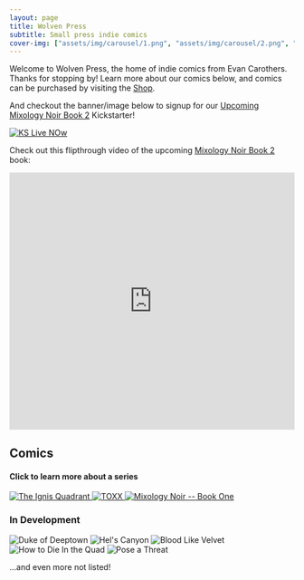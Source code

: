 ```yaml
---
layout: page
title: Wolven Press
subtitle: Small press indie comics
cover-img: ["assets/img/carousel/1.png", "assets/img/carousel/2.png", "assets/img/carousel/3.png", "assets/img/carousel/4.png", "assets/img/carousel/5.png","assets/img/carousel/6.png"]
---
```



Welcome to Wolven Press, the home of indie comics from Evan Carothers.
Thanks for stopping by! Learn more about our comics below, and comics can be purchased by visiting the <a href="https://shop.wolven.press/" target="_blank">Shop</a>.

And checkout the banner/image below to signup for our <a href="https://www.mixologynoir.com" target="_blank">Upcoming Mixology Noir Book 2</a> Kickstarter!

<a href="https://www.mixologynoir.com" target="_blank">
<img border="0" src="{{ site_url }}/assets/img/mn_two_ks.jpeg" alt="KS Live NOw">
</a>

Check out this flipthrough video of the upcoming <a href="https://www.mixologynoir.com" target="_blank">Mixology Noir Book 2</a> book:
<div style="padding:90% 0 0 0;position:relative;"><iframe src="https://player.vimeo.com/video/889399882?badge=0&amp;autopause=0&amp;player_id=0&amp;app_id=58479" frameborder="0" allow="autoplay; fullscreen; picture-in-picture" style="position:absolute;top:0;left:0;width:100%;height:100%;" title="Mixology Noir Book 2 - Flipthrough"></iframe></div><script src="https://player.vimeo.com/api/player.js"></script>

## Comics
#### Click to learn more about a series

<a href="/ignis_quadrant/">
<img src="{{ site_url }}/assets/img/title_ignis.png" alt="The Ignis Quadrant">
</a>

<a href="/toxx/">
<img src="{{ site_url }}/assets/img/title_toxx2.png" alt="TOXX">
</a>

<a href="/mixology_noir/">
<img src="{{ site_url }}/assets/img/hp_mnoir1.png" alt="Mixology Noir -- Book One">
</a>

### In Development


<img src="{{ site_url }}/assets/img/hp_duke.png" alt="Duke of Deeptown">

<img src="{{ site_url }}/assets/img/hp_helscanyon.png" alt="Hel's Canyon">

<img src="{{ site_url }}/assets/img/hp_blood.png" alt="Blood Like Velvet">

<img src="{{ site_url }}/assets/img/hp_howtodie.png" alt="How to Die In the Quad">

<img src="{{ site_url }}/assets/img/pat_upcoming.jpg" alt="Pose a Threat">

...and even more not listed!

